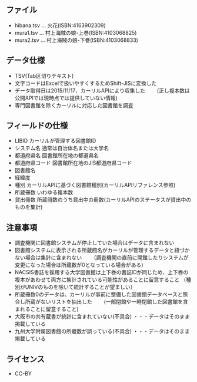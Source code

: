 
## ファイル ##
- hibana.tsv … 火花(ISBN:4163902309)
- mura1.tsv … 村上海賊の娘-上巻(ISBN:4103068825)
- mura2.tsv … 村上海賊の娘-下巻(ISBN:4103068833)


## データ仕様 ##
- TSV(Tab区切りテキスト)
- 文字コードはExcelで扱いやすくするためShift-JISに変換した
- データ取得日は2015/11/17、カーリルAPIにより収集した
　　(正し複本数は公開APIでは現時点では提供していない情報)
- 専門図書館を除くカーリルに対応した図書館を調査

## フィールドの仕様 ##

- LIBID カーリルが管理する図書館ID
- システム名	通常は自治体名または大学名
- 都道府県名 図書館所在地の都道県名
- 都道府県コード 図書館所在地のJIS都道府県コード
- 図書館名
- 経緯度 
- 種別 カーリルAPIに基づく図書館種別(カーリルAPIリファレンス参照)
- 所蔵冊数 いわゆる複本数
- 貸出冊数 所蔵冊数のうち貸出中の冊数(カーリルAPIのステータスが貸出中のものを集計)

## 注意事項 ##
- 調査機関に図書館システムが停止していた場合はデータに含まれない
- 図書館システムに表示される所蔵館名がカーリルが管理するデータと紐づかない場合は集計に含まれない
　　（調査機関の直前に開館したりシステムが変更になった場合は所蔵数が0となっている場合がある）
- NACSIS書誌を採用する大学図書館は上下巻の書誌IDが同じため、上下巻の複本があわせて両方に集計されている可能性があることに留意すること
   （種別がUNIVのものを除いて統計することが望ましい）
- 所蔵冊数0のデータは、カーリルが事前に整備した図書館データベースと照合し所蔵がないリストを抽出した
　　(一部閉館や一時閉館した図書館を含まれることに留意すること)
- 大阪市の共有蔵書が統計に含まれていない(不具合) ・・・データはそのまま掲載している
- 九州大学附属図書館の所蔵数が誤っている(不具合) ・・・データはそのまま掲載している

## ライセンス ##
- CC-BY
